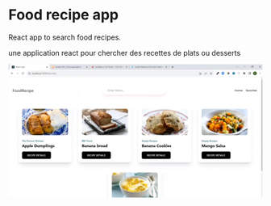 # Food recipe app

React app to search food recipes.

une application react pour chercher des recettes de plats ou desserts

![screenshots of the project](./food%20recipe.png)
